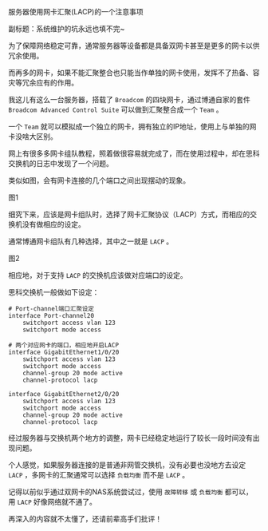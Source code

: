 服务器使用网卡汇聚(LACP)的一个注意事项

副标题：系统维护的坑永远也填不完~



为了保障网络稳定可靠，通常服务器等设备都是具备双网卡甚至是更多的网卡以供冗余使用。

而再多的网卡，如果不能汇聚整合也只能当作单独的网卡使用，发挥不了热备、容灾等冗余应有的作用。



我这儿有这么一台服务器，搭载了 `Broadcom` 的四块网卡，通过博通自家的套件 `Broadcom Advanced Control Suite` 可以做到汇聚整合成一个 `Team` 。

一个 `Team` 就可以模拟成一个独立的网卡，拥有独立的IP地址，使用上与单独的网卡没啥大区别。

网上有很多多网卡组队教程，照着做很容易就完成了，而在使用过程中，却在思科交换机的日志中发现了一个问题。

类似如图，会有网卡连接的几个端口之间出现摆动的现象。

图1



细究下来，应该是网卡组队时，选择了网卡汇聚协议（LACP）方式，而相应的交换机没有做相应的设定。

通常博通网卡组队有几种选择，其中之一就是 `LACP` 。

图2



相应地，对于支持 `LACP` 的交换机应该做对应端口的设定。

思科交换机一般做如下设定：

```
# Port-channel端口汇聚设定
interface Port-channel20
    switchport access vlan 123
    switchport mode access

# 两个对应网卡的端口，相应地开启LACP
interface GigabitEthernet1/0/20
    switchport access vlan 123
    switchport mode access
    channel-group 20 mode active
    channel-protocol lacp

interface GigabitEthernet2/0/20
    switchport access vlan 123
    switchport mode access
    channel-group 20 mode active
    channel-protocol lacp
```



经过服务器与交换机两个地方的调整，网卡已经稳定地运行了较长一段时间没有出现问题。

个人感觉，如果服务器连接的是普通非网管交换机，没有必要也没地方去设定 `LACP` ，多网卡的汇聚通常可以选择 `负载均衡` 而不是 `LACP` 。

记得以前似乎通过双网卡的NAS系统尝试过，使用 `故障转移` 或 `负载均衡` 都可以，用 `LACP` 好像网络就不通了。

再深入的内容就不太懂了，还请前辈高手们批评！
